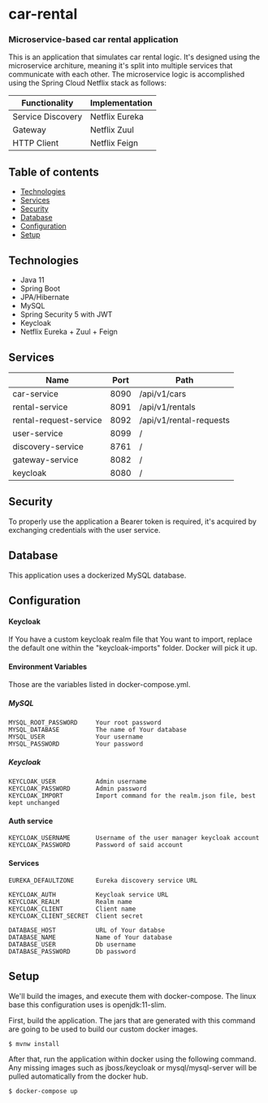 # car-rental
### Microservice-based car rental application
This is an application that simulates car rental logic. It's designed using the microservice architure, meaning it's split into multiple services that communicate with each other. The microservice logic is accomplished using the Spring Cloud Netflix stack as follows:

| Functionality     | Implementation |
| ----------------- | -------------- |
| Service Discovery | Netflix Eureka |
| Gateway           | Netflix Zuul   |
| HTTP Client       | Netflix Feign  |

## Table of contents
* [Technologies](#technologies)
* [Services](#services)
* [Security](#security)
* [Database](#database)
* [Configuration](#configuration)
* [Setup](#setup)

## Technologies
* Java 11
* Spring Boot
* JPA/Hibernate
* MySQL
* Spring Security 5 with JWT
* Keycloak
* Netflix Eureka + Zuul + Feign

## Services

| Name                   | Port | Path                    |
| ---------------------- | ---- | ----------------------- |
| car-service            | 8090 | /api/v1/cars            |
| rental-service         | 8091 | /api/v1/rentals         |
| rental-request-service | 8092 | /api/v1/rental-requests |
| user-service           | 8099 | / |
| discovery-service      | 8761 | / |
| gateway-service        | 8082 | / |
| keycloak               | 8080 | / |

## Security
To properly use the application a Bearer token is required, it's acquired by exchanging credentials with the user service. 

## Database 
This application uses a dockerized MySQL database. 

## Configuration

#### Keycloak 
If You have a custom keycloak realm file that You want to import, replace the default one within the "keycloak-imports" folder. Docker will pick it up.

#### Environment Variables
Those are the variables listed in docker-compose.yml.

##### MySQL
```
MYSQL_ROOT_PASSWORD     Your root password
MYSQL_DATABASE          The name of Your database
MYSQL_USER              Your username
MYSQL_PASSWORD          Your password
```

##### Keycloak
```
KEYCLOAK_USER           Admin username
KEYCLOAK_PASSWORD       Admin password
KEYCLOAK_IMPORT         Import command for the realm.json file, best kept unchanged
```

#### Auth service
```
KEYCLOAK_USERNAME       Username of the user manager keycloak account
KEYCLOAK_PASSWORD       Password of said account
```

#### Services
```
EUREKA_DEFAULTZONE      Eureka discovery service URL

KEYCLOAK_AUTH           Keycloak service URL
KEYCLOAK_REALM          Realm name
KEYCLOAK_CLIENT         Client name
KEYCLOAK_CLIENT_SECRET  Client secret

DATABASE_HOST           URL of Your databse
DATABASE_NAME           Name of Your database
DATABASE_USER           Db username
DATABASE_PASSWORD       Db password
```


## Setup
We'll build the images, and execute them with docker-compose. The linux base this configuration uses is openjdk:11-slim.

First, build the application. The jars that are generated with this command are going to be used to build our custom docker images.
```
$ mvnw install
```
After that, run the application within docker using the following command. Any missing images such as jboss/keycloak or mysql/mysql-server will be pulled automatically from the docker hub.
```
$ docker-compose up
```



